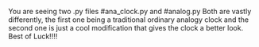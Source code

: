 You are seeing two .py files 
#ana_clock.py
and 
#analog.py
Both are vastly differently, the first one being a traditional ordinary analogy clock and the second one is just a cool modification that gives the clock a better look.
Best of Luck!!!!
